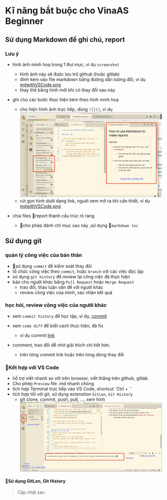 
# Kĩ năng bắt buộc cho VinaAS Beginner 
## Sử dụng Markdown để ghi chú, report 
### Lưu ý 

- hình ảnh minh hoạ trong 1 thư mục, ví dụ `screenshot` 
   - hình ảnh này sẽ được lưu trữ github (hoặc gitlab)
   - đính kèm vào file markdown bằng đường dẫn tương đối, ví dụ [mdwithVSCode.png](/screenshot/mdwithVSCode.png)
   - thay thế bằng hình mới khi có thay đổi  sau này 

- ghi chú các bước thực hiện kèm theo hình minh hoạ 
   - cho hiện hình ảnh trực tiếp, dùng `![]()`, ví dụ 
   ![mdwithVSCode.png](/screenshot/mdwithVSCode.png)
   - rút gọn hình dưới dạng link, nguời xem mở ra khi cần thiết, ví dụ [mdwithVSCode.png](/screenshot/mdwithVSCode.png)

- chia files report thành cấu trúc rõ ràng
   - cho phép đánh chỉ mục sau này ,sử dụng `markdown toc`

## Sử dụng git
### quản  lý công việc của bản  thân
- sử dụng `commit` để kiểm soát thay đổi
- tổ chức công việc theo `commit`, hoặc `branch` với các việc độc lập 
- sử dụng `git history` để review lại công việc đã thực hiện 
- báo cho người khác bằng `Pull Request` hoặc `Merge Request` 
   - trao đổi, thảo luận vấn đề với người khác 
   - review công việc của mình, xác nhận kết quả 
### học hỏi, review công việc của người khác
- xem `commit history` để học tập, ví dụ, [commit](https://github.com/baotnq/report-by-md/commits/master)

- xem `code diff` để biết cách thực hiện, đã fix
  - ví dụ commit [link](https://github.com/baotnq/report-by-md/commit/02be7480e1d6cc0b0b1254ef19850d9644ac6fbc)
  
- comment, trao đổi để nhờ giải thích chi tiết hơn.
  - trên từng commit link hoặc trên từng dòng thay đổi 

### Kết hợp với VS Code
- hỗ trợ viết nhanh so với trên browser, viết thẳng trên github, gitlab
- Cho phép `Preview` file .md nhanh chóng 
- tích hợp Terminal trực tiếp vào VS Code, shortcut `Ctrl + `` 
- tích hợp tốt với git, sử dụng extenstion `GitLen`, `Git History`
   - git clone, commit, push, pull, ..., xem hình 
   ![vsCode Tips](/screenshot/vscode-tips.png)

#### Sử dụng GitLen, Git History
> Cập nhật sau 




